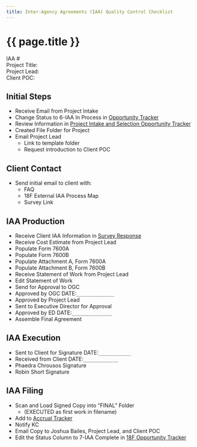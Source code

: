 ```yaml
---
title: Inter-Agency Agreements (IAA) Quality Control Checklist
---
```

# {{ page.title }}

IAA #<br/>
Project Title:<br/>
Project Lead:<br/>
Client POC:<br/>

## Initial Steps
* Receive Email from Project Intake
* Change Status to 6-IAA In Process in [Opportunity
  Tracker](https://docs.google.com/a/gsa.gov/spreadsheets/d/1bQMf2lt7jtrTVSh02UmK_l5nqVF7TE44fbHwB-IM4qI/edit?usp=sharing)
* Review Information in [Project Intake and Selection Opportunity
  Tracker](https://docs.google.com/spreadsheets/d/1bQMf2lt7jtrTVSh02UmK_l5nqVF7TE44fbHwB-IM4qI/edit#gid=964099770)
* Created File Folder for Project
* Email Project Lead
  * Link to template folder
  * Request introduction to Client POC

## Client Contact
* Send initial email to client with:
  * FAQ
  * 18F External IAA Process Map
  * Survey Link

## IAA Production
* Receive Client IAA Information in [Survey
  Response](https://docs.google.com/a/gsa.gov/spreadsheets/d/1gQ4-_qy6o-v_c1RfOOk1PsY-AYRaKcn5FaJjs9B5ijg/edit?usp=sharing)
* Receive Cost Estimate from Project Lead
* Populate Form 7600A
* Populate Form 7600B
* Populate Attachment A, Form 7600A
* Populate Attachment B, Form 7600B
* Receive Statement of Work from Project Lead
* Edit Statement of Work
* Send for Approval to OGC
* Approved by OGC DATE:`______________`
* Approved by Project Lead
* Sent to Executive Director for Approval
* Approved by ED DATE:`_______________`
* Assemble Final Agreement

## IAA Execution
* Sent to Client for Signature DATE:`____________`
* Received from Client DATE:`_____________`
* Phaedra Chrousos Signature
* Robin Short Signature

## IAA Filing
* Scan and Load Signed Copy into “FINAL” Folder
  * (EXECUTED as first work in filename)
* Add to [Accrual
  Tracker](https://docs.google.com/spreadsheets/d/1Rcgba6Bx9tP9Z5Wmhn8D5-H_xCkkp9XwMPVtjCwt5VU/edit#gid=781469619)
* Notify KC
* Email Copy to Joshua Bailes, Project Lead, and Client POC
* Edit the Status Column to 7-IAA Complete in [18F Opportunity
  Tracker](https://docs.google.com/a/gsa.gov/spreadsheets/d/1bQMf2lt7jtrTVSh02UmK_l5nqVF7TE44fbHwB-IM4qI/edit?usp=sharing)
